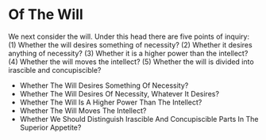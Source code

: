 # Of The Will

We next consider the will. Under this head there are five points of inquiry:
(1) Whether the will desires something of necessity?
(2) Whether it desires anything of necessity?
(3) Whether it is a higher power than the intellect?
(4) Whether the will moves the intellect?
(5) Whether the will is divided into irascible and concupiscible?

* Whether The Will Desires Something Of Necessity?
* Whether The Will Desires Of Necessity, Whatever It Desires?
* Whether The Will Is A Higher Power Than The Intellect?
* Whether The Will Moves The Intellect?
* Whether We Should Distinguish Irascible And Concupiscible Parts In The Superior Appetite?
